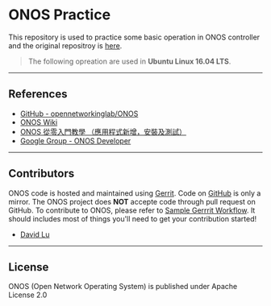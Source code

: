 # ONOS Practice

This repository is used to practice some basic operation in ONOS controller and the original repositroy is [here](https://github.com/opennetworkinglab/onos/tree/master).

> The following opreation are used in **Ubuntu Linux 16.04 LTS**.

---
## References

* [GitHub - opennetworkinglab/ONOS](https://github.com/opennetworkinglab/onos/tree/master)
* [ONOS Wiki](https://wiki.onosproject.org/)
* [ONOS 從零入門教學 （應用程式新增，安裝及測試）](http://blog.laochanlam.me/2017/09/16/ONOS-%E5%BE%9E%E9%9B%B6%E5%85%A5%E9%96%80%E6%95%99%E5%AD%B8-%E6%87%89%E7%94%A8%E7%A8%8B%E5%BC%8F%E6%96%B0%E5%A2%9E-%E5%AE%89%E8%A3%9D%E5%8F%8A%E6%B8%AC%E8%A9%A6/)
* [Google Group - ONOS Developer](https://groups.google.com/a/onosproject.org/forum/#!forum/onos-dev)


---
## Contributors

ONOS code is hosted and maintained using [Gerrit](https://gerrit.onosproject.org/). Code on [GitHub](https://github.com/opennetworkinglab/onos/tree/master) is only a mirror. The ONOS project does **NOT** accepte code through pull request on GitHub. To contribute to ONOS, please refer to [Sample Gerrrit Workflow](https://wiki.onosproject.org/display/ONOS/Sample+Gerrit+Workflow). It should includes most of things you'll need to get your contribution started!

* [David Lu](https://github.com/yungshenglu)

---
## License

ONOS (Open Network Operating System) is published under Apache License 2.0